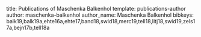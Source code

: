 title: Publications of Maschenka Balkenhol
template: publications-author
author: maschenka-balkenhol
author_name: Maschenka Balkenhol
bibkeys: balk19,balk19a,ehte16a,ehte17,band18,swid18,merc19,tell18,litj18,swid19,zels17a,bejn17b,tell18a